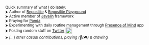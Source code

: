 <sup>Quick summary of what [I](https://dzikoysk.net/) do lately:</sup><br>
<sup>⮞ Author of [Reposilite](https://github.com/dzikoysk/reposilite) & [Reposilite Playground](https://github.com/reposilite-playground/)</sup><br>
<sup>⮞ Active member of [Javalin](https://github.com/javalin/) framework</sup><br>
<sup>⮞ Praying for [Panda](https://github.com/panda-lang/panda)</sup><br>
<sup>⮞ Experimenting with daily routine management through [Presence of Mind](https://github.com/dzikoysk/presence-of-mind) app</sup><br>
<sup>⮞ Posting random stuff on [Twitter](https://twitter.com/dzikoysk)</sup> <img height="20" src="https://maven.reposilite.com/files/assets/twitter.gif"/><br>
<sup>⮞ _[...] other casual contributions, playing (🎹/🎮) & drawing_</sup>
